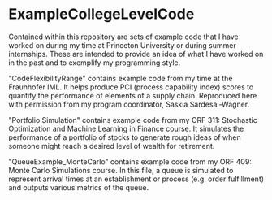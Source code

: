 # ExampleCollegeLevelCode
Contained within this repository are sets of example code that I have worked on during my time at Princeton University or during summer internships. These are intended to provide an idea of what I have worked on in the past and to exemplify my programming style.

"CodeFlexibilityRange" contains example code from my time at the Fraunhofer IML. It helps produce PCI (process capability index) scores to quantify the performance of elements of a supply chain. Reproduced here with permission from my program coordinator, Saskia Sardesai-Wagner. 

"Portfolio Simulation" contains example code from my ORF 311: Stochastic Optimization and Machine Learning in Finance course. It simulates the performance of a portfolio of stocks to generate rough ideas of when someone might reach a desired level of wealth for retirement. 

"QueueExample_MonteCarlo" contains example code from my ORF 409: Monte Carlo Simulations course. In this file, a queue is simulated to represent arrival times at an establishment or process (e.g. order fulfillment) and outputs various metrics of the queue. 
